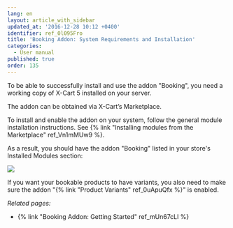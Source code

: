 ```yaml
---
lang: en
layout: article_with_sidebar
updated_at: '2016-12-28 10:12 +0400'
identifier: ref_0l095Fro
title: 'Booking Addon: System Requirements and Installation'
categories:
  - User manual
published: true
order: 135
---
```


To be able to successfully install and use the addon "Booking", you need a working copy of X-Cart 5 installed on your server.

The addon can be obtained via X-Cart’s Marketplace.

To install and enable the addon on your system, follow the general module installation instructions. See {% link "Installing modules from the Marketplace" ref_Vn1mMUw9 %}.

As a result, you should have the addon "Booking" listed in your store's Installed Modules section:

![]({{site.baseurl}}/attachments/8749988/8718713.png)

If you want your bookable products to have variants, you also need to make sure the addon "{% link "Product Variants" ref_0uApuQfx %}" is enabled.

_Related pages:_

*   {% link "Booking Addon: Getting Started" ref_mUn67cLl %}
